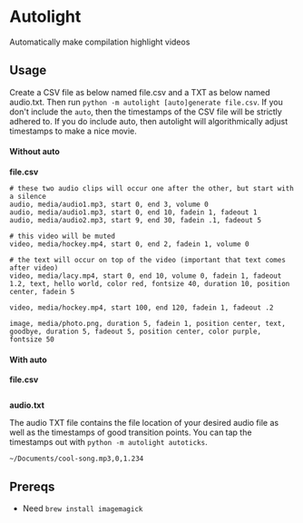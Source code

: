 # Autolight

Automatically make compilation highlight videos

## Usage

Create a CSV file as below named file.csv and a TXT as below named audio.txt. Then run `python -m autolight [auto]generate file.csv`.
If you don't include the `auto`, then the timestamps of the CSV file will be strictly adhered to.
If you do include auto, then autolight will algorithmically adjust timestamps to make a nice movie.


#### Without auto

**file.csv**

```
# these two audio clips will occur one after the other, but start with a silence
audio, media/audio1.mp3, start 0, end 3, volume 0
audio, media/audio1.mp3, start 0, end 10, fadein 1, fadeout 1
audio, media/audio2.mp3, start 9, end 30, fadein .1, fadeout 5

# this video will be muted
video, media/hockey.mp4, start 0, end 2, fadein 1, volume 0

# the text will occur on top of the video (important that text comes after video)
video, media/lacy.mp4, start 0, end 10, volume 0, fadein 1, fadeout 1.2, text, hello world, color red, fontsize 40, duration 10, position center, fadein 5

video, media/hockey.mp4, start 100, end 120, fadein 1, fadeout .2

image, media/photo.png, duration 5, fadein 1, position center, text, goodbye, duration 5, fadeout 5, position center, color purple, fontsize 50

```


#### With auto

**file.csv**

```

```


**audio.txt**

The audio TXT file contains the file location of your desired audio file as well as the timestamps of good transition points. You can tap the timestamps out with `python -m autolight autoticks`.

```
~/Documents/cool-song.mp3,0,1.234
```



## Prereqs

- Need `brew install imagemagick`